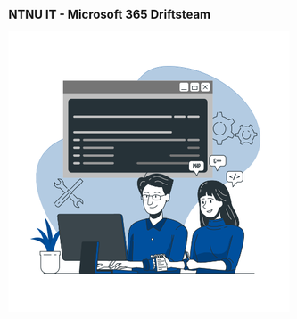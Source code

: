 ## NTNU IT - Microsoft 365 Driftsteam
<picture>
 <source media="(prefers-color-scheme: dark)" srcset="https://raw.githubusercontent.com/NTNU-IT-M365/.github/main/profile/pair-programming-rafiki.svg">
 <source media="(prefers-color-scheme: light)" srcset="https://raw.githubusercontent.com/NTNU-IT-M365/.github/main/profile/pair-programming-bro.svg">
 <img alt="People scripting" src="https://raw.githubusercontent.com/NTNU-IT-M365/.github/main/profile/pair-programming-bro.svg">
</picture>